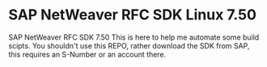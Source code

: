 # SAP NetWeaver RFC SDK Linux 7.50

SAP NetWeaver RFC SDK 7.50
This is here to help me automate some build scipts. You shouldn't use this REPO, rather download the SDK from SAP, this requires an S-Number or an account there.
